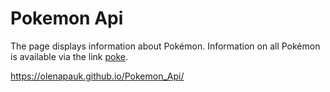 # Pokemon Api
The page displays information about Pokémon. 
Information on all Pokémon is available via the link [poke](https://pokeapi.co/docs/v2.html).










https://olenapauk.github.io/Pokemon_Api/


